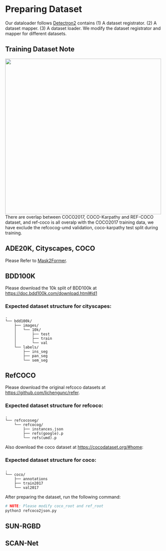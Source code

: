 # Preparing Dataset
Our dataloader follows [Detectron2](https://github.com/facebookresearch/detectron2) contains (1) A dataset registrator. (2) A dataset mapper. (3) A dataset loader. We modify the dataset registrator and mapper for different datasets.

## Training Dataset Note
<img src="https://user-images.githubusercontent.com/11957155/226159078-7f817452-76f8-44f4-af7a-9f13f3e02554.png" width="500">
There are overlap between COCO2017, COCO-Karpathy and REF-COCO dataset, and ref-coco is all overalp with the COCO2017 training data, we have exclude the refcocog-umd validation, coco-karpathy test split during training.

## ADE20K, Cityscapes, COCO
Please Refer to [Mask2Former](https://github.com/facebookresearch/Mask2Former/tree/main/datasets).

## BDD100K
Please download the 10k split of BDD100k at https://doc.bdd100k.com/download.html#id1

### Expected dataset structure for cityscapes:
```
.
└── bdd100k/
    ├── images/
    │   └── 10k/
    │       ├── test
    │       ├── train
    │       └── val
    └── labels/
        ├── ins_seg
        ├── pan_seg
        └── sem_seg
```

## RefCOCO
Please download the original refcoco datasets at https://github.com/lichengunc/refer.

### Expected dataset structure for refcoco:
```
.
└── refcocoseg/
    └── refcocog/
        ├── instances.json
        ├── refs(google).p
        └── refs(umd).p
```

Also download the coco dataset at https://cocodataset.org/#home:
### Expected dataset structure for coco:
```
.
└── coco/
    ├── annotations
    ├── train2017
    └── val2017
```

After preparing the dataset, run the following command:

```sh
# NOTE: Please modify coco_root and ref_root
python3 refcoco2json.py
```

## SUN-RGBD


## SCAN-Net


